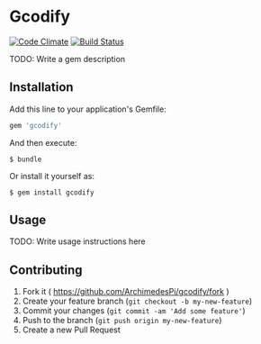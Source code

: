 # Gcodify
[![Code Climate](https://codeclimate.com/github/ArchimedesPi/gcodify/badges/gpa.svg)](https://codeclimate.com/github/ArchimedesPi/gcodify) [![Build Status](https://travis-ci.org/ArchimedesPi/gcodify.svg?branch=master)](https://travis-ci.org/ArchimedesPi/gcodify)

TODO: Write a gem description

## Installation

Add this line to your application's Gemfile:

```ruby
gem 'gcodify'
```

And then execute:

    $ bundle

Or install it yourself as:

    $ gem install gcodify

## Usage

TODO: Write usage instructions here

## Contributing

1. Fork it ( https://github.com/ArchimedesPi/gcodify/fork )
2. Create your feature branch (`git checkout -b my-new-feature`)
3. Commit your changes (`git commit -am 'Add some feature'`)
4. Push to the branch (`git push origin my-new-feature`)
5. Create a new Pull Request
